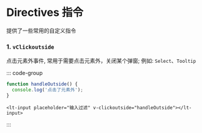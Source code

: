 # Directives 指令

提供了一些常用的自定义指令

### 1. `vClickoutside`

点击元素外事件, 常用于需要点击元素外，关闭某个弹窗; 例如: `Select`、`Tooltip`

::: code-group

```ts [script]
function handleOutside() {
  console.log('点击了元素外');
}
```

```vue-html [template]
<lt-input placeholder="输入过滤" v-clickoutside="handleOutside"></lt-input>
```

:::
